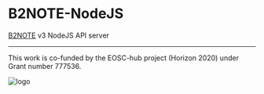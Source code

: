 # B2NOTE-NodeJS

[B2NOTE](https://b2note.bsc.es) v3 NodeJS API server

---

This work is co-funded by the EOSC-hub project (Horizon 2020) under Grant number 777536.

![logo](https://b2note.bsc.es/img/logo-eosc-hub-eu.png)

